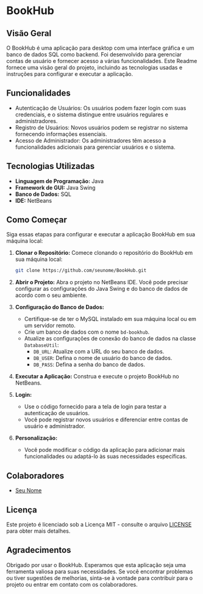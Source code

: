 # BookHub

## Visão Geral
O BookHub é uma aplicação para desktop com uma interface gráfica e um banco de dados SQL como backend. Foi desenvolvido para gerenciar contas de usuário e fornecer acesso a várias funcionalidades. Este Readme fornece uma visão geral do projeto, incluindo as tecnologias usadas e instruções para configurar e executar a aplicação.

## Funcionalidades
- Autenticação de Usuários: Os usuários podem fazer login com suas credenciais, e o sistema distingue entre usuários regulares e administradores.
- Registro de Usuários: Novos usuários podem se registrar no sistema fornecendo informações essenciais.
- Acesso de Administrador: Os administradores têm acesso a funcionalidades adicionais para gerenciar usuários e o sistema.

## Tecnologias Utilizadas
- **Linguagem de Programação:** Java
- **Framework de GUI:** Java Swing
- **Banco de Dados:** SQL
- **IDE:** NetBeans

## Como Começar
Siga essas etapas para configurar e executar a aplicação BookHub em sua máquina local:

1. **Clonar o Repositório:** Comece clonando o repositório do BookHub em sua máquina local:

   ```bash
   git clone https://github.com/seunome/BookHub.git
   ```

2. **Abrir o Projeto:** Abra o projeto no NetBeans IDE. Você pode precisar configurar as configurações do Java Swing e do banco de dados de acordo com o seu ambiente.

3. **Configuração do Banco de Dados:**
   - Certifique-se de ter o MySQL instalado em sua máquina local ou em um servidor remoto.
   - Crie um banco de dados com o nome `bd-bookhub`.
   - Atualize as configurações de conexão do banco de dados na classe `DatabaseUtil`:
     - `DB_URL`: Atualize com a URL do seu banco de dados.
     - `DB_USER`: Defina o nome de usuário do banco de dados.
     - `DB_PASS`: Defina a senha do banco de dados.

4. **Executar a Aplicação:** Construa e execute o projeto BookHub no NetBeans.

5. **Login:**
   - Use o código fornecido para a tela de login para testar a autenticação de usuários.
   - Você pode registrar novos usuários e diferenciar entre contas de usuário e administrador.

6. **Personalização:**
   - Você pode modificar o código da aplicação para adicionar mais funcionalidades ou adaptá-lo às suas necessidades específicas.

## Colaboradores
- [Seu Nome](https://github.com/seunome)

## Licença
Este projeto é licenciado sob a Licença MIT - consulte o arquivo [LICENSE](LICENSE) para obter mais detalhes.

## Agradecimentos
Obrigado por usar o BookHub. Esperamos que esta aplicação seja uma ferramenta valiosa para suas necessidades. Se você encontrar problemas ou tiver sugestões de melhorias, sinta-se à vontade para contribuir para o projeto ou entrar em contato com os colaboradores.
